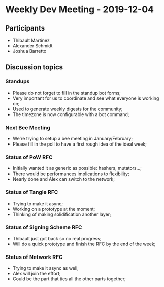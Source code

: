 # Weekly Dev Meeting - 2019-12-04

## Participants

+ Thibault Martinez
+ Alexander Schmidt
+ Joshua Barretto

## Discussion topics

### Standups

- Please do not forget to fill in the standup bot forms;
- Very important for us to coordinate and see what everyone is working on;
- Used to generate weekly digests for the community;
- The timezone is now configurable with a bot command;

### Next Bee Meeting

- We're trying to setup a bee meeting in January/February;
- Please fill in the poll to have a first rough idea of the ideal week;

### Status of PoW RFC

- Initially wanted it as generic as possible: hashers, mutators...;
- There would be performances implications to flexibility;
- Nearly done and Alex can switch to the network;

### Status of Tangle RFC

- Trying to make it async;
- Working on a prototype at the moment;
- Thinking of making solidification another layer;

### Status of Signing Scheme RFC

- Thibault just got back so no real progress;
- Will do a quick prototype and finish the RFC by the end of the week;

### Status of Network RFC

- Trying to make it async as well;
- Alex will join the effort;
- Could be the part that ties all the other parts together;
